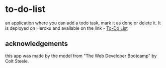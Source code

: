 # to-do-list

an application where you can add a todo task, mark it as done or delete it.
It is deployed on Heroku and available on the link - [To-Do List](https://to-do-list--heroku.herokuapp.com/)

## acknowledgements 

this app was made by the model from "The Web Developer Bootcamp" by Colt Steele.
